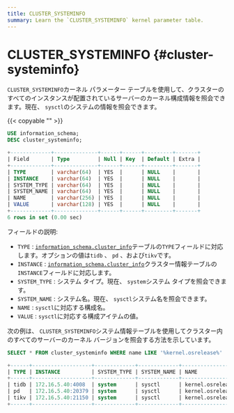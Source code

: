 ```yaml
---
title: CLUSTER_SYSTEMINFO
summary: Learn the `CLUSTER_SYSTEMINFO` kernel parameter table.
---
```


# CLUSTER_SYSTEMINFO {#cluster-systeminfo}

`CLUSTER_SYSTEMINFO`カーネル パラメーター テーブルを使用して、クラスターのすべてのインスタンスが配置されているサーバーのカーネル構成情報を照会できます。現在、 `sysctl`のシステムの情報を照会できます。

{{< copyable "" >}}

```sql
USE information_schema;
DESC cluster_systeminfo;
```

```sql
+-------------+--------------+------+------+---------+-------+
| Field       | Type         | Null | Key  | Default | Extra |
+-------------+--------------+------+------+---------+-------+
| TYPE        | varchar(64)  | YES  |      | NULL    |       |
| INSTANCE    | varchar(64)  | YES  |      | NULL    |       |
| SYSTEM_TYPE | varchar(64)  | YES  |      | NULL    |       |
| SYSTEM_NAME | varchar(64)  | YES  |      | NULL    |       |
| NAME        | varchar(256) | YES  |      | NULL    |       |
| VALUE       | varchar(128) | YES  |      | NULL    |       |
+-------------+--------------+------+------+---------+-------+
6 rows in set (0.00 sec)
```

フィールドの説明:

-   `TYPE` : [`information_schema.cluster_info`](/information-schema/information-schema-cluster-info.md)テーブルの`TYPE`フィールドに対応します。オプションの値は`tidb` 、 `pd` 、および`tikv`です。
-   `INSTANCE` : [`information_schema.cluster_info`](/information-schema/information-schema-cluster-info.md)クラスター情報テーブルの`INSTANCE`フィールドに対応します。
-   `SYSTEM_TYPE` : システム タイプ。現在、 `system`システム タイプを照会できます。
-   `SYSTEM_NAME` : システム名。現在、 `sysctl`システム名を照会できます。
-   `NAME` : `sysctl`に対応する構成名。
-   `VALUE` : `sysctl`に対応する構成アイテムの値。

次の例は、 `CLUSTER_SYSTEMINFO`システム情報テーブルを使用してクラスター内のすべてのサーバーのカーネル バージョンを照会する方法を示しています。

```sql
SELECT * FROM cluster_systeminfo WHERE name LIKE '%kernel.osrelease%'
```

```sql
+------+-------------------+-------------+-------------+------------------+----------------------------+
| TYPE | INSTANCE          | SYSTEM_TYPE | SYSTEM_NAME | NAME             | VALUE                      |
+------+-------------------+-------------+-------------+------------------+----------------------------+
| tidb | 172.16.5.40:4008  | system      | sysctl      | kernel.osrelease | 3.10.0-862.14.4.el7.x86_64 |
| pd   | 172.16.5.40:20379 | system      | sysctl      | kernel.osrelease | 3.10.0-862.14.4.el7.x86_64 |
| tikv | 172.16.5.40:21150 | system      | sysctl      | kernel.osrelease | 3.10.0-862.14.4.el7.x86_64 |
+------+-------------------+-------------+-------------+------------------+----------------------------+
```
